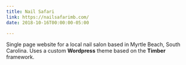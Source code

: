 ```yaml
---
title: Nail Safari
link: https://nailsafarimb.com/
date: 2018-10-16T00:00:00-05:00

---
```

Single page website for a local nail salon based in Myrtle Beach, South Carolina. Uses a custom **Wordpress** theme based on the **Timber** framework.